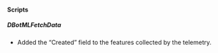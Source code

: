 
#### Scripts
##### DBotMLFetchData
- Added the “Created” field to the features collected by the telemetry.
